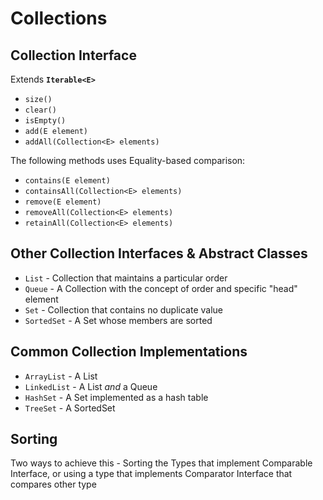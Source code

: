 # Collections

## Collection Interface
Extends **`Iterable<E>`**
- `size()`
- `clear()`
- `isEmpty()`
- `add(E element)`
- `addAll(Collection<E> elements)`

The following methods uses Equality-based comparison:
- `contains(E element)`
- `containsAll(Collection<E> elements)`
- `remove(E element)`
- `removeAll(Collection<E> elements)`
- `retainAll(Collection<E> elements)`

## Other Collection Interfaces & Abstract Classes

- `List` - Collection that maintains a particular order
- `Queue` - A Collection with the concept of order and specific "head" element
- `Set` - Collection that contains no duplicate value
- `SortedSet` - A Set whose members are sorted

## Common Collection Implementations

- `ArrayList` - A List
- `LinkedList` - A List *and* a Queue
- `HashSet` - A Set implemented as a hash table
- `TreeSet` - A SortedSet

## Sorting
Two ways to achieve this - Sorting the Types that implement Comparable Interface, or using a type that implements Comparator Interface that compares other type
